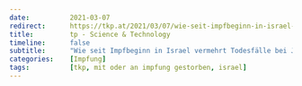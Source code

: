 ```yaml
---
date:          2021-03-07
redirect:      https://tkp.at/2021/03/07/wie-seit-impfbeginn-in-israel-vermehrt-todesfaelle-bei-juengeren-auftreten/
title:         tp - Science & Technology
timeline:      false
subtitle:      "Wie seit Impfbeginn in Israel vermehrt Todesfälle bei Jüngeren auftreten"
categories:    [Impfung]
tags:          [tkp, mit oder an impfung gestorben, israel]
---
```

